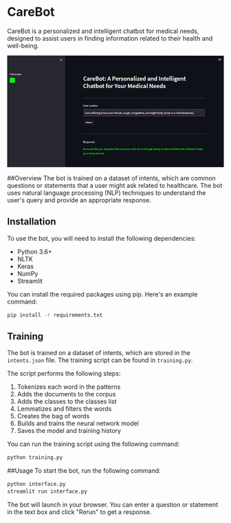 # CareBot

CareBot is a personalized and intelligent chatbot for medical needs, designed to assist users in finding information related to their health and well-being.

![Chatbot UI](/interface.png)

##Overview
The bot is trained on a dataset of intents, which are common questions or statements that a user might ask related to healthcare. The bot uses natural language processing (NLP) techniques to understand the user's query and provide an appropriate response.

## Installation
To use the bot, you will need to install the following dependencies:

- Python 3.6+
- NLTK
- Keras
- NumPy
- Streamlit

You can install the required packages using pip. Here's an example command:
```sh
pip install -r requirements.txt
```

## Training
The bot is trained on a dataset of intents, which are stored in the `intents.json` file. The training script can be found in `training.py`.

The script performs the following steps:

1. Tokenizes each word in the patterns
2. Adds the documents to the corpus
3. Adds the classes to the classes list
4. Lemmatizes and filters the words
5. Creates the bag of words
6. Builds and trains the neural network model
7. Saves the model and training history

You can run the training script using the following command:
```sh
python training.py
```


##Usage
To start the bot, run the following command:
```sh
python interface.py
streamlit run interface.py
```
The bot will launch in your browser. You can enter a question or statement in the text box and click "Rerun" to get a response.
